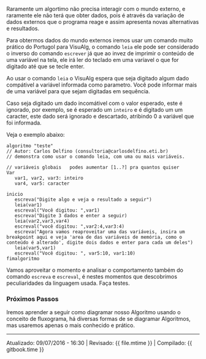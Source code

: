 Raramente um algortimo não precisa interagir com o mundo externo, e raramente ele não terá que obter dados, pois é através da variação de dados externos que o programa reage e assim apresenta novas alternativas e resultados.

Para obtermos dados do mundo externos iremos usar um comando muito prático do Portugol para VisuAlg, o comando `leia` ele pode ser considerado o inverso do comando `escrever` já que ao invez de imprimir o conteúdo de uma variável na tela, ele irá ler do teclado em uma varíavel o que for digitado até que se tecle enter.

Ao usar o comando `leia` o VisuAlg espera que seja digitado algum dado compátivel a variável informada como parametro. Você pode informar mais de uma variável para que sejam digitadas em sequência.

Caso seja digitado um dado incomátivel com o valor esperado, este é ignorado, por exemplo, se é esperado um `inteiro` e é digitado um um caracter, este dado será ignorado e descartado, atribindo 0 a variável que foi informada.

Veja o exemplo abaixo:

```
algoritmo "teste"
// Autor: Carlos Delfino (consultoria@carlosdelfino.eti.br)
// demonstra como usar o comando leia, com uma ou mais variáveis.

// variáveis globais   podes aumentar [1..?] pra quantos quiser
Var
   var1, var2, var3: inteiro
   var4, var5: caracter

inicio
   escreva("Digite algo e veja o resultado a seguir")
   leia(var1)
   escreval("Você digitou: ",var1)
   escreva("Digite 3 dados e enter a seguir)
   leia(var2,var3,var4)
   escreval("você digitou: ",var2:4,var3:4)
   escreva("Agora vamos reaproveitar uma das variáveis, insira um breakpoint aqui e veja 'area de das variáveis de memória, como o conteúdo é alterado', digite dois dados e enter para cada um deles")
   leia(var5,var1)
   escreval("Você digitou: ", var5:10, var1:10)
fimalgoritmo
```
Vamos aproveitar o momento e analisar o comportamento também do comando `escreva` e `escreval`, é nestes momentos que descobrimos peculiaridades da linguagem usada. Faça testes.

### Próximos Passos

Iremos aprender a seguir como diagramar nosso Algoritmo usando o conceito de fluxograma, há diversas formas de se diagramar Algoritmos, mas usaremos apenas o mais conhecido e prático.

---
Atualizado: 09/07/2016 - 16:30 | Revisado: {{ file.mtime }} | Compilado: {{ gitbook.time }}
